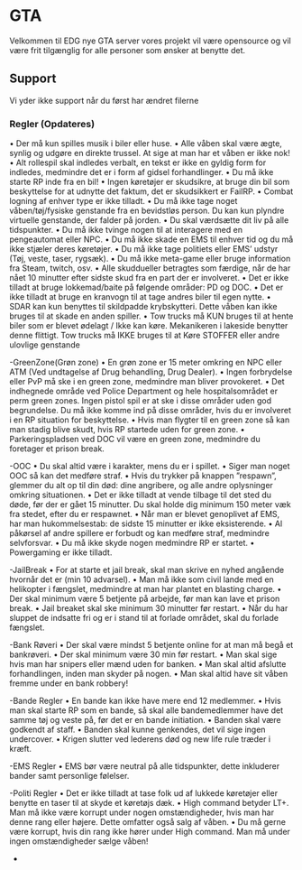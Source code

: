 # GTA
Velkommen til EDG nye GTA server vores projekt vil være opensource og vil være frit tilgænglig for alle personer som ønsker at benytte det.

## Support
Vi yder ikke support når du først har ændret filerne




### Regler (Opdateres)
•	Der må kun spilles musik i biler eller huse.
•	Alle våben skal være ægte, synlig og udgøre en direkte trussel. At sige at man har et våben er ikke nok!
•	Alt rollespil skal indledes verbalt, en tekst er ikke en gyldig form for indledes, medmindre det er i form af gidsel forhandlinger.
•	Du må ikke starte RP inde fra en bil!
•	Ingen køretøjer er skudsikre, at bruge din bil som beskyttelse for at udnytte det faktum, det er skudsikkert er FailRP.
•	Combat logning af enhver type er ikke tilladt.
•	Du må ikke tage noget våben/tøj/fysiske genstande fra en bevidstløs person. Du kan kun plyndre virtuelle genstande, der falder på jorden.
•	Du skal værdsætte dit liv på alle tidspunkter.
•	Du må ikke tvinge nogen til at interagere med en pengeautomat eller NPC.
•	Du må ikke skade en EMS til enhver tid og du må ikke stjæler deres køretøjer.
•	Du må ikke tage politiets eller EMS’ udstyr (Tøj, veste, taser, rygsæk).
•	Du må ikke meta-game eller bruge information fra Steam, twitch, osv.
•	Alle skuddueller betragtes som færdige, når de har nået 10 minutter efter sidste skud fra en part der er involveret.
•	Det er ikke tilladt at bruge lokkemad/baite på følgende områder: PD og DOC.
•	Det er ikke tilladt at bruge en kranvogn til at tage andres biler til egen nytte.
•	SDAR kan kun benyttes til skildpadde krybskytteri. Dette våben kan ikke bruges til at skade en anden spiller.
•	Tow trucks må KUN bruges til at hente biler som er blevet ødelagt / Ikke kan køre. Mekanikeren i lakeside benytter denne flittigt. Tow trucks må IKKE bruges til at Køre STOFFER eller andre ulovlige genstande

-GreenZone(Grøn zone)
•	En grøn zone er 15 meter omkring en NPC eller ATM (Ved undtagelse af Drug behandling, Drug Dealer).
•	Ingen forbrydelse eller PvP må ske i en green zone, medmindre man bliver provokeret.
•	Det indhegnede område ved Police Department og hele hospitalsområdet er perm green zones. Ingen pistol spil er at ske i disse områder uden god begrundelse. Du må ikke komme ind på disse områder, hvis du er involveret i en RP situation for beskyttelse. 
•	Hvis man flygter til en green zone så kan man stadig blive skudt, hvis RP startede uden for green zone.
•	Parkeringspladsen ved DOC vil være en green zone, medmindre du foretager et prison break.

-OOC
•	Du skal altid være i karakter, mens du er i spillet.
•	Siger man noget OOC så kan det medføre straf.
•	Hvis du trykker på knappen ”respawn”, glemmer du alt op til din død: dine angribere, og alle andre oplysninger omkring situationen.
•	Det er ikke tilladt at vende tilbage til det sted du døde, før der er gået 15 minutter. Du skal holde dig minimum 150 meter væk fra stedet, efter du er respawnet.
•	Når man er blevet genoplivet af EMS, har man hukommelsestab: de sidste 15 minutter er ikke eksisterende.
•	Al påkørsel af andre spillere er forbudt og kan medføre straf, medmindre selvforsvar.
•	Du må ikke skyde nogen medmindre RP er startet.
•	Powergaming er ikke tilladt.

-JailBreak
•	For at starte et jail break, skal man skrive en nyhed angående hvornår det er (min 10 advarsel).
•	Man må ikke som civil lande med en helikopter i fængslet, medmindre at man har plantet en blasting charge.
•	Der skal minimum være 5 betjente på arbejde, før man kan lave et prison break.
•	Jail breaket skal ske minimum 30 minutter før restart.
•	Når du har sluppet de indsatte fri og er i stand til at forlade området, skal du forlade fængslet.

-Bank Røveri
•	Der skal være mindst 5 betjente online for at man må begå et bankrøveri.
•	Der skal minimum være 30 min før restart.
•	Man skal sige hvis man har snipers eller mænd uden for banken.
•	Man skal altid afslutte forhandlingen, inden man skyder på nogen.
•	Man skal altid have sit våben fremme under en bank robbery!

-Bande Regler
•	En bande kan ikke have mere end 12 medlemmer.
•	Hvis man skal starte RP som en bande, så skal alle bandemedlemmer have det samme tøj og veste på, før det er en bande initiation.
•	Banden skal være godkendt af staff.
•	Banden skal kunne genkendes, det vil sige ingen undercover.
•	Krigen slutter ved lederens død og new life rule træder i kræft.

-EMS Regler
•	EMS bør være neutral på alle tidspunkter, dette inkluderer bander samt personlige følelser.

-Politi Regler
•	Det er ikke tilladt at tase folk ud af lukkede køretøjer eller benytte en taser til at skyde et køretøjs dæk.
•	High command betyder LT+. Man må ikke være korrupt under nogen omstændigheder, hvis man har denne rang eller højere. Dette omfatter også salg af våben.
•	Du må gerne være korrupt, hvis din rang ikke hører under High command. Man må under ingen omstændigheder sælge våben!

-
